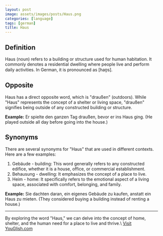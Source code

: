 ```yaml
---
layout: post
image: assets/images/posts/Haus.png
categories: [language]
tags: [german]
title: Haus
---
```


## Definition

Haus (noun) refers to a building or structure used for human habitation. It commonly denotes a residential dwelling where people live and perform daily activities. In German, it is pronounced as [haʊ̯s].

## Opposite

Haus has a direct opposite word, which is "draußen" (outdoors). While "Haus" represents the concept of a shelter or living space, "draußen" signifies being outside of any constructed building or structure.

**Example:** Er spielte den ganzen Tag draußen, bevor er ins Haus ging. (He played outside all day before going into the house.)

## Synonyms

There are several synonyms for "Haus" that are used in different contexts. Here are a few examples:

1. Gebäude - building: This word generally refers to any constructed edifice, whether it is a house, office, or commercial establishment.
2. Behausung - dwelling: It emphasizes the concept of a place to live.
3. Heim - home: It specifically refers to the emotional aspect of a living space, associated with comfort, belonging, and family.

**Example:** Sie dachten daran, ein eigenes Gebäude zu kaufen, anstatt ein Haus zu mieten. (They considered buying a building instead of renting a house.)

---

By exploring the word "Haus," we can delve into the concept of home, shelter, and the human need for a place to live and thrive.\ <a id="yg-widget-0" class="youglish-widget" data-query="Haus" data-lang="german" data-components="8412" data-auto-start="0" data-bkg-color="theme_light" data-title="How%20to%20pronounce%20Haus%20in%20German"  rel="nofollow" href="https://youglish.com">Visit YouGlish.com</a><script async src="https://youglish.com/public/emb/widget.js" charset="utf-8"></script>